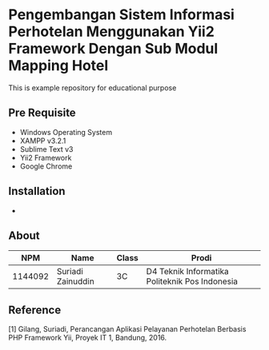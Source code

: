 # Pengembangan Sistem Informasi Perhotelan Menggunakan Yii2 Framework Dengan Sub Modul Mapping Hotel
This is example repository for educational purpose
## Pre Requisite
* Windows Operating System
* XAMPP v3.2.1
* Sublime Text v3
* Yii2 Framework
* Google Chrome

## Installation
-

## About
NPM| Name| Class | Prodi
------------ | ------------- | ------------- | -------------
1144092| Suriadi Zainuddin| 3C| D4 Teknik Informatika Politeknik Pos Indonesia


## Reference
[1]	Gilang, Suriadi, Perancangan Aplikasi Pelayanan Perhotelan Berbasis PHP Framework Yii, Proyek IT 1, Bandung, 2016.
